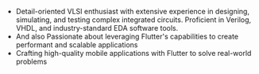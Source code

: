 - Detail-oriented VLSI enthusiast with extensive experience in designing, simulating, and testing complex integrated circuits. Proficient in Verilog, VHDL, and industry-standard EDA software tools.
- And also Passionate about leveraging Flutter's capabilities to create performant and scalable applications
- Crafting high-quality mobile applications with Flutter to solve real-world problems
<!---
selvaganesh0/selvaganesh0 is a ✨ special ✨ repository because its `README.md` (this file) appears on your GitHub profile.
You can click the Preview link to take a look at your changes.
--->
